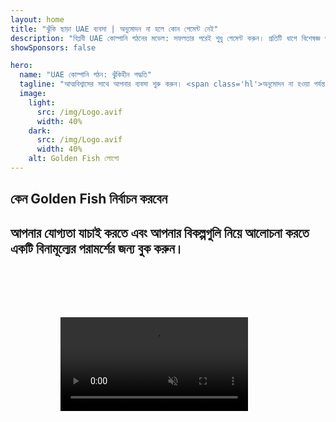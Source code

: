 ```yaml
---
layout: home
title: "ঝুঁকি ছাড়া UAE ব্যবসা | অনুমোদন না হলে কোন পেমেন্ট নেই"
description: "বিপ্লবী UAE কোম্পানি গঠনের মডেল: সফলতার পরেই শুধু পেমেন্ট করুন। প্রতিটি ধাপে বিশেষজ্ঞ গাইডেন্স সহ 90%+ সাফল্যের হার।"
showSponsors: false

hero:
  name: "UAE কোম্পানি গঠন: ঝুঁকিহীন পদ্ধতি"
  tagline: "আত্মবিশ্বাসের সাথে আপনার ব্যবসা শুরু করুন। <span class='hl'>অনুমোদন না হওয়া পর্যন্ত কোন এজেন্ট ফি নেই</span>। নিশ্চিত বিশেষজ্ঞ গাইডেন্স।"
  image:
    light:
      src: /img/Logo.avif
      width: 40%
    dark:
      src: /img/Logo.avif
      width: 40%
    alt: Golden Fish লোগো
---
```


<FeatureBlock :card="{
  title: 'UAE ব্যবসার সুবিধাসমূহ',
  details: 'UAE আন্তর্জাতিক উদ্যোক্তা এবং বিনিয়োগকারীদের জন্য একটি অনুকূল ব্যবসায়িক পরিবেশ প্রদান করে অনেক সুবিধা। \n\n* কম করের হার: মাত্র 9% কর্পোরেট ট্যাক্স এবং 5% VAT, ব্যক্তিগত আয়কর নেই\n* 100% বিদেশি মালিকানা: স্থানীয় অংশীদার ছাড়াই আপনার কোম্পানির সম্পূর্ণ নিয়ন্ত্রণ\n* কোন মুদ্রা নিয়ন্ত্রণ নেই: অবাধ মুনাফা প্রত্যাবাসন এবং মুদ্রা বিনিময়',
  link: '/uae-business/company-registration/benefits-problems#benefits-of-doing-business-in-the-uae',
  src: {
    light: '/img/iStock-2051326997.avif',
    dark: '/img/iStock-1448478309.jpg',
    width: '100%'
  },
  inversion: false
}" />

<FeatureBlock :card="{
  title: 'বিবেচ্য চ্যালেঞ্জসমূহ',
  details: 'UAE অনেক সুবিধা প্রদান করলেও, ব্যবসা প্রতিষ্ঠানের সময় সম্ভাব্য চ্যালেঞ্জগুলি সম্পর্কে সচেতন থাকা উচিত। \n\n* জটিল নিয়ন্ত্রক পরিবেশ: এমিরেটস এবং Free Zone জুড়ে বিভিন্ন নিয়মকানুন\n* অর্থনৈতিক সাবস্ট্যান্স প্রয়োজনীয়তা: নির্দিষ্ট কার্যক্রমের জন্য স্থানীয় কর্মী এবং বাস্তব অফিস স্পেস প্রয়োজন\n* উচ্চ প্রারম্ভিক খরচ: রেজিস্ট্রেশন ফি, ডকুমেন্টেশন, এবং বাধ্যতামূলক অফিস ভাড়া',
  link: '/uae-business/company-registration/benefits-problems#disadvantages-of-doing-business-in-the-uae',
  src: {
      light: '/img/iStock-1299393716.avif',
      dark: '/img/iStock-2149731304.avif',
    width: '100%'
  },
  inversion: true
}" />

<FeatureBlock :card="{
  title: 'কোম্পানি সেটআপ গাইড',
  details: 'Free Zone, Offshore, Mainland, Branch-এ কোম্পানি সেটআপের সম্পূর্ণ গাইড। \n\n* Free Zone এবং Mainland-এ 100% বিদেশি মালিকানা উপলব্ধ\n* কম করের হার - মাত্র 9% কর্পোরেট ট্যাক্স\n* কোন মুদ্রা নিয়ন্ত্রণ নেই - সহজ মূলধন প্রত্যাবাসন',
  link: '../../company-registration/overview',
  src: {
    light: '/video/iStock-1204982076.mp4',
    dark: '/video/iStock-1269162753.mp4',
    width: '100%'
  },
  inversion: false
}" />

<FeatureCards :features="[
  {
    title: 'ব্যাংক অ্যাকাউন্ট খোলা',
    details: 'UAE-এর বিশ্বস্ত ব্যাংকগুলিতে সহজে ব্যবসায়িক বা ব্যক্তিগত **ব্যাংক অ্যাকাউন্ট** খুলুন।',
    items: [
      'সরকারি অনুমোদনের জন্য সম্পূর্ণ PRO সেবা',
      'সম্পূর্ণ ব্যাংকিং প্যাকেজ সেটআপ',
      '96% সাফল্যের হার'
    ],
    linkText: 'আরও পড়ুন',
    link: '/uae-business/offer/banking/',
    icon: {
      light: '/img/iStock-2153786564.avif',
      dark: '/img/iStock-2166793628.avif',
      alt: 'ব্যাংকিং সেবা'
    }
  },
  {
    title: 'Golden Visa এবং রেসিডেন্সি',
    details: 'সহজ আবেদন প্রক্রিয়ার মাধ্যমে দীর্ঘমেয়াদী বসবাসের জন্য UAE **Golden Visa** পান।',
    items: [
      '**প্রতি 6 মাসে UAE-তে প্রবেশের প্রয়োজন নেই**',
      'যোগ্যতার শর্তাবলী বজায় রাখলে 10 বছরের বৈধতা সহ নবায়নের সুযোগ',
      '92% সাফল্যের হার'
    ],
    linkText: 'আরও পড়ুন',
    link: '/uae-business/offer/golden-visa/',
    icon: {
      light: '/img/iStock-1312241253.avif',
      dark: '/img/ILONMASKID.webp',
      alt: 'ভিসা সেবা'
    }
  },
  {
    title: 'আমাদের আরও কর্পোরেট সেবা অন্বেষণ করুন',
    details: '',
    items: [],
    linkText: 'আরও পড়ুন',
    link: '../../company-registration/insights/incorporation-steps',
    icon: {
      light: '/img/iStock-473502112.avif',
      dark: '/img/iStock-1160827423.avif',
      alt: 'অতিরিক্ত সেবা'
    }
  }
]" />

## কেন Golden Fish নির্বাচন করবেন

<BenefitsList :features="[
  {
    icon: '🏢',
    title: 'স্থানীয় UAE বিশেষজ্ঞতা',
    text: 'দুবাইয়ের নিবেদিত বিশেষজ্ঞরা প্রক্রিয়ার প্রতিটি ধাপে দক্ষ পথনির্দেশনা প্রদান করে।'
  },
  {
    icon: '📊',
    title: 'প্রমাণিত সাফল্যের হার',
    text: 'আমাদের প্রিমিয়াম প্রক্রিয়াকরণের মাধ্যমে শতাধিক ভিসা, ব্যাংক অ্যাকাউন্ট এবং কোম্পানি নিবন্ধনের ক্ষেত্রে ৯০% এর বেশি অনুমোদনের হার।'
  },
  {
    icon: '💸',
    title: '**সাফল্য-ভিত্তিক ফি**',
    text: '[শুধুমাত্র অনুমোদনের পরে অর্থ প্রদান করুন](/uae-business/benefits/success-based-fees)। কোনো গোপন খরচ ছাড়াই সম্পূর্ণ স্বচ্ছতা।'
  },
]" />

## আপনার যোগ্যতা যাচাই করতে এবং আপনার বিকল্পগুলি নিয়ে আলোচনা করতে একটি বিনামূল্যের পরামর্শের জন্য বুক করুন।

<video  autoplay muted playsinline style="padding: 80px" >
  <source src="/img/iStock-2185906461.mp4" type="video/mp4">
</video>

<ContactFormModal 
  formName="Golden Visa [offer]" 
  buttonText="বিনামূল্যে পরামর্শ পান" 
  categoryLabel="প্রয়োজনীয় সহায়তার স্তর: *" 
  categoryPlaceholderText="আপনার সহায়তার স্তর বেছে নিন"
  messageLabel="আপনার পরামর্শের জন্য আমাদের প্রস্তুত করতে সাহায্য করুন (সুপারিশকৃত)"
  messagePlaceholderText="আপনার পছন্দ, পরিবারের সদস্য, সময়সীমা, বা কোন নির্দিষ্ট প্রশ্ন সম্পর্কে আমাদের জানান"
  :services="[
  'বেসিক — শুধুমাত্র প্রয়োজনীয় নথি এবং পরামর্শ',
  'স্ট্যান্ডার্ড — সম্পূর্ণ ডকুমেন্টেশন এবং মূল পর্যায়গুলির মাধ্যমে গাইডেন্স',
  'ব্যাপক — আপনার ন্যূনতম সম্পৃক্ততার সাথে সম্পূর্ণ-সেবা প্রক্রিয়া ব্যবস্থাপনা',
  'কাস্টম — নির্দিষ্ট বিবরণ এবং বিশেষ প্রয়োজনীয়তা নিয়ে আলোচনা করতে হবে',
  ]"/>

<!-- <ImageGrid :images="[
  { src: '/img/ILONMASKID.webp', href: './immigration.md', alt: 'UAE Immigration' },
  { src: '/img/ILONMASKID.webp', href: './immigration.md', alt: 'UAE Immigration' },
]"/> -->